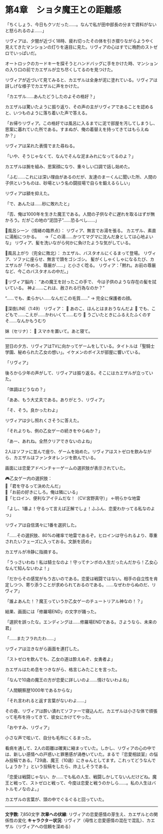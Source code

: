 # 第4章　ショタ魔王との距離感

「ちくしょう、今日もクソだった……。なんで私が田中部長の分まで資料がないと怒られるのよ……」

リヴィアは、夕闇が近づく18時、疲れ切ったその体を引き摺りながらようやく見えてきたマンションの灯りを遠目に見た。リヴィアの心はすでに晩酌のストゼロでいっぱいだ。

オートロックのカードキーを探そうとハンドバッグに手をかけた時、マンションの入り口の前でカエザルが立ち尽くしてるのを見つけた。

リヴィアが近づいて見てみると、カエザルは全身が泥に塗れている。リヴィアは訝しげな様子でカエザルに声をかけた。

「カエザル……あんたどうしたのよその格好？」

カエザルは驚いたように振り返り、その声の主がリヴィアであることを認めると、いつものように落ち着いた声で答える。

「お帰りリヴィア。この格好では風呂に入るまでに泥で部屋を汚してしまうし、思案に暮れていた所である。すまぬが、俺の着替えを持ってきてはもらえぬか？」

リヴィアは呆れた表情でまた尋ねる。

「いや、そうじゃなくて、なんでそんな泥まみれになってるのよ？」

カエザルは腕を組み、思案顔になり、重々しい口調で話し始めた。

「ふむ……これには深い理由があるのだが、友達のまーくんに聞いた所、人間の子供というものは、砂場という名の闘技場で自らを鍛えるらしい」

リヴィアは額を抑えた。

「で、あんたは……砂に敗れたと」

「否、俺は1000年を生きた魔王である。人間の子供なぞに遅れを取るはずが無かろう。だがこの地の“泥団子”……恐るべし……」



🚿風呂シーン（情緒の臨界点）：
リヴィア、無言でお湯を張る。
カエザル、素直に湯船につかる。
　→「この湯……かつてマグマに沈んだ身としては心地よいな」
リヴィア、髪を洗いながら何かに負けたような気がしている。

💇風呂上がり（完全に敗北）：
カエザル、バスタオルにくるまって登場。
リヴィア、ソファに座らせ、無言で頭をゴシゴシ。
髪がくしゃくしゃになるたび、カエザルが「やめろ、尊厳が……」と小さく唸る。
リヴィア：「黙れ。お前の尊厳など、今このバスタオルの中だ。」

🧠リヴィア脳内：
“あの魔王を討ったこの手で、
今は子供のような存在の髪を拭いている。
神よ……これは、赦される行為なのか？”

“……でも、柔らかい……なんだこの毛質……”
→ 完全に保護者の顔。

📱深夜LINE（1:49）
リヴィア：
💫 あのこ、ほんとはまおうなんだよ
💫 でも、こどもで……こえが……かわいくて……むり
💫 うごいたときにふるえたふくのすそ……なんかもうむり

妹（セリナ）：
🧊 スマホを置いて。あと寝て。

---

翌日の夕方、リヴィアはTVに向かってゲームをしている。タイトルは「聖騎士学園、秘められた乙女の想い」。イケメンのボイスが部屋に響いている。

「リヴィア」

後ろから少年の声がして、リヴィアは振り返る。そこにはカエザルが立っていた。

「体調はどうなの？」

「ああ、もう大丈夫である。ありがとう、リヴィア」

「そ、そう。良かったわよ」

リヴィアは少し照れくさそうに答えた。

「それよりも、例の乙女ゲーの続きをやらぬか？」

「あー、あれね。全然クリアできないのよね」

2人はソファに並んで座り、ゲームを始めた。リヴィアはストゼロを飲みながら、カエザルはファンタオレンジを飲んでいる。

画面には恋愛アドベンチャーゲームの選択肢が表示されていた。

🎮乙女ゲー内の選択肢：  
💬「君を守るって決めたんだ」  
💬「お前の好きにしろ。俺は隣にいる」  
💬「ヒロイン、便利なアイテムだな！（CV:宮野真守）」 ←明らかな地雷

「よし、1番よ！守るって言えば正解でしょ！ふふん、恋愛わかってる私なのよっ」

リヴィアは自信満々に1番を選択した。

「......その選択肢、80%の確率で地雷であるぞ。ヒロインは守られるより、尊重されたいフェーズに入っておる。文脈を読め」

カエザルが冷静に指摘する。

「うっさいわね！私は騎士なのよ！守ってナンボの人生だったんだから！乙女心なんて知んないわよ！」

「だからその感覚がもう古いのである。恋愛は戦闘ではない。相手の自立性を肯定しつつ、寄り添うことが求められておるのである。......なぜわからぬのだ、リヴィア」

「誰よあんた！？魔王っていうか乙女ゲーのチュートリアル神なの！？」

結果、画面には「修羅場END」の文字が踊った。

「選択を誤ったな。エンディングは......修羅場ENDである。さようなら、未来の君」

「......またフラれたわ......」

リヴィアは泣きながら画面を連打した。

「ストゼロを飲んでも、乙女の道は酔えぬぞ、女勇者よ」

カエザルはため息をつきながら、格言じみたことを言った。

「なんで10歳の魔王の方が恋愛に詳しいのよ......情けないわよね」

「人間観察歴1000年であるからな」

「それ言われると返す言葉がないわよ......」

その夜、リヴィアは酔い潰れてソファーで寝込んだ。カエザルは小さな体で頑張って毛布を持ってきて、彼女にかけてやった。

「おやすみ、リヴィア」

小さな声で呟いて、自分も毛布にくるまった。

看病を通して、2人の距離は確実に縮まっていた。しかし、リヴィアの心の中では、新しい感情への戸惑いと罪悪感が渦巻いていた。まるで『恋愛相談室』の悩み投稿である。「29歳、魔王（10歳）にきゅんとしてます。これってどうなんでしょうか？」という投稿をしたら、炸上しそうである。

「恋愛は戦闘じゃない、か......でも私の人生、戦闘しかしてないんだけどね。魔王と戦って、ストゼロと戦って、今度は恋愛と戦うのかしら......。私の人生はバトルモノなのよ。」

カエザルの言葉が、頭の中でぐるぐると回っていた。

---
**文字数**: 7,850文字
**次章への伏線**: リヴィアの恋愛感情の芽生え、カエザルとの関係性の変化
**キャラクター状況**: リヴィア（母性と恋愛感情の混在で混乱）、カエザル（リヴィアへの信頼を深める）
